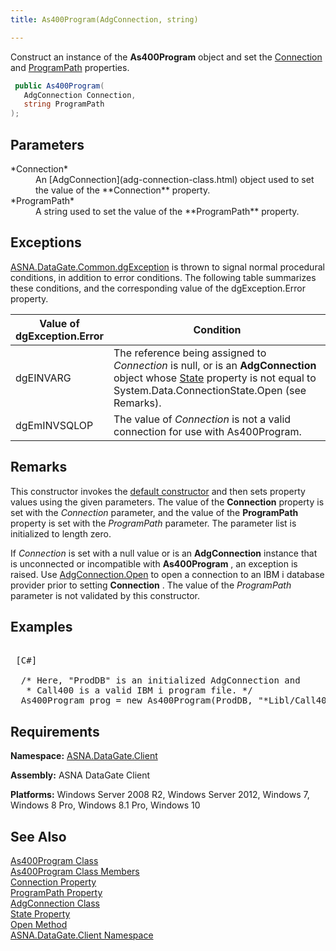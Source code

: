 ```yaml
---
title: As400Program(AdgConnection, string)

---
```


Construct an instance of the **As400Program** object and set the [Connection](as400program-class-connection-property.html) and [ProgramPath](as400program-class-program-path-property.html) properties.

```cs
 public As400Program(
   AdgConnection Connection,
   string ProgramPath
);
```

## Parameters

<dl>
        <dt>
          <span> *Connection* 
          </span>
        </dt>
        <dd>An [AdgConnection](adg-connection-class.html) object used to set the 
						value of the **Connection**  property. </dd>
        <dt>
 *ProgramPath* 
        </dt>
        <dd>A string used to set the value of the **ProgramPath**  property.</dd>
</dl>

## Exceptions

[ASNA.DataGate.Common.dgException](dgexception-class.html) is thrown to signal normal procedural conditions, in addition to error conditions. The following table summarizes these conditions, and the corresponding value of the dgException.Error property.
<br />



| Value of 							<br /> 							dgException.Error | Condition |
| ---- | ---- |
| dgEINVARG | The reference being assigned to *Connection* is null, or is an **AdgConnection** object whose [State](adg-connection-class-state-property.html) property is not equal to System.Data.ConnectionState.Open (see Remarks). |
| dgEmINVSQLOP | The value of *Connection* is not a valid connection for use with As400Program. |



## Remarks

This constructor invokes the [ default constructor](as400program-class-as400program-method1.html) and then sets property values using the given parameters. The value of the **Connection** property is set with the *Connection* parameter, and the value of the **ProgramPath** property is set with the *ProgramPath* parameter. The parameter list is initialized to length zero.

If *Connection* is set with a null value or is an **AdgConnection** instance that is unconnected or incompatible with **As400Program** , an exception is raised. Use [AdgConnection.Open](adg-connection-class-open-method.html) to open a connection to an IBM i database provider prior to setting **Connection** . The value of the *ProgramPath* parameter is not validated by this constructor.
## Examples

<pre>        <span class="lang">
 [C#] 
        </span>
  /* Here, "ProdDB" is an initialized AdgConnection and
   * Call400 is a valid IBM i program file. */
  As400Program prog = new As400Program(ProdDB, "*Libl/Call400");</pre>


## Requirements

**Namespace:** [ASNA.DataGate.Client](datagate-client-namespace.html) 

**Assembly:** ASNA DataGate Client

**Platforms:** Windows Server 2008 R2, Windows Server 2012, Windows 7, Windows 8 Pro, Windows 8.1 Pro, Windows 10
## See Also


[As400Program Class](as400program-class.html)
      <br />
[As400Program Class Members](as400program-members.html)
      <br />
[Connection Property](as400program-class-connection-property.html)
      <br />
[ProgramPath Property](as400program-class-program-path-property.html)
      <br />
[AdgConnection Class](adg-connection-class.html)
      <br />
[State Property](adg-connection-class-state-property.html)
      <br />
[Open Method](adg-connection-class-open-method.html)
      <br />
[ASNA.DataGate.Client Namespace](datagate-client-namespace.html)

